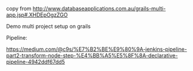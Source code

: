 copy from 
http://www.databaseapplications.com.au/grails-multi-app.jsp#.XHDEpOgzZGO

Demo multi project setup on grails

Pipeline:

https://medium.com/@c9s/%E7%B2%BE%E9%80%9A-jenkins-pipeline-part2-transform-node-step-%E4%BB%A5%E5%8F%8A-declarative-pipeline-4942ddf67dd5


